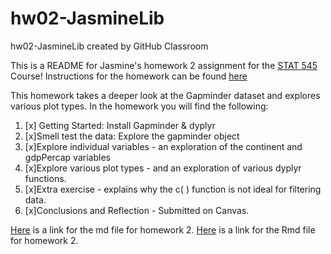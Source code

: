 # hw02-JasmineLib
hw02-JasmineLib created by GitHub Classroom


This is a README for Jasmine's homework 2 assignment for the [STAT 545](http://stat545.com/Classroom/) Course! 
Instructions for the homework can be found [here](http://stat545.com/Classroom/assignments/hw02/hw02.html)

This homework takes a deeper look at the Gapminder dataset and explores various plot types.
In the homework you will find the following:

1. [x] Getting Started: Install Gapminder & dyplyr  
2. [x]Smell test the data: Explore the gapminder object  
3. [x]Explore individual variables  - an exploration of the continent and gdpPercap variables
4. [x]Explore various plot types - and an exploration of various dyplyr functions.
5. [x]Extra exercise - explains why the c( ) function is not ideal for filtering data.
6. [x]Conclusions and Reflection - Submitted on Canvas. 

[Here](https://github.com/STAT545-UBC-students/hw02-JasmineLib/blob/master/STAT545_hw02_JLB.md) is a link for the md file for homework 2.
[Here](https://github.com/STAT545-UBC-students/hw02-JasmineLib/blob/master/STAT545_hw02_JLB.Rmd) is a link for the Rmd file for homework 2.



